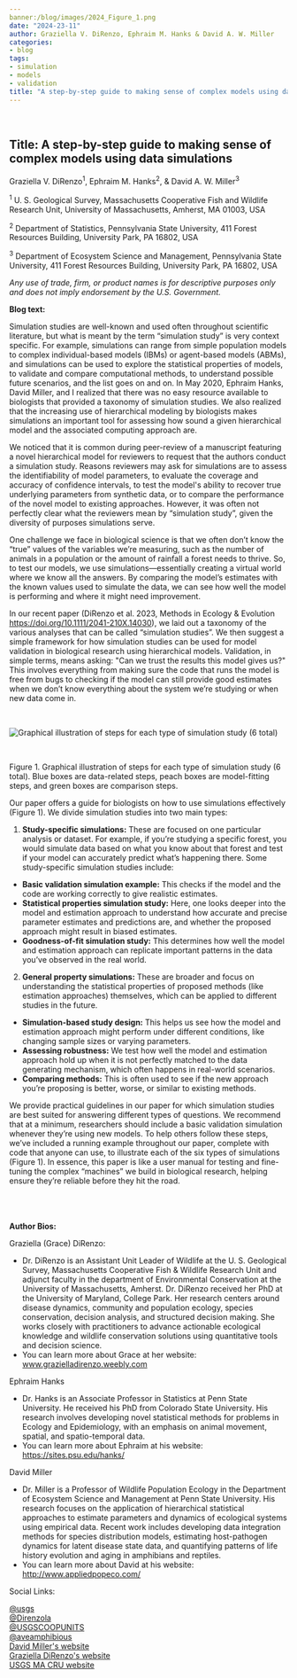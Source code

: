 ```yaml
---
banner:/blog/images/2024_Figure_1.png
date: "2024-23-11"
author: Graziella V. DiRenzo, Ephraim M. Hanks & David A. W. Miller
categories:
- blog
tags: 
- simulation
- models
- validation
title: "A step-by-step guide to making sense of complex models using data simulations" 
---
```

&nbsp;

## Title: A step-by-step guide to making sense of complex models using data simulations


Graziella V. DiRenzo<sup>1</sup>, Ephraim M. Hanks<sup>2</sup>, & David A. W. Miller<sup>3</sup>

<sup>1</sup> U. S. Geological Survey, Massachusetts Cooperative Fish and Wildlife Research Unit, University of Massachusetts, Amherst, MA 01003, USA

<sup>2</sup> Department of Statistics, Pennsylvania State University, 411 Forest Resources Building, University Park, PA 16802, USA

<sup>3</sup> Department of Ecosystem Science and Management, Pennsylvania State University, 411 Forest Resources Building, University Park, PA 16802, USA


*Any use of trade, firm, or product names is for descriptive purposes only and does not imply endorsement by the U.S. Government.*


**Blog text:**

Simulation studies are well-known and used often throughout scientific literature, but what is meant by the term “simulation study” is very context specific. For example, simulations can range from simple population models to complex individual-based models (IBMs) or agent-based models (ABMs), and simulations can be used to explore the statistical properties of models, to validate and compare computational methods, to understand possible future scenarios, and the list goes on and on. In May 2020, Ephraim Hanks, David Miller, and I realized that there was no easy resource available to biologists that provided a taxonomy of simulation studies. We also realized that the increasing use of hierarchical modeling by biologists makes simulations an important tool for assessing how sound a given hierarchical model and the associated computing approach are.  

We noticed that it is common during peer-review of a manuscript featuring a novel hierarchical model for reviewers to request that the authors conduct a simulation study. Reasons reviewers may ask for simulations are to assess the identifiability of model parameters, to evaluate the coverage and accuracy of confidence intervals, to test the model's ability to recover true underlying parameters from synthetic data, or to compare the performance of the novel model to existing approaches. However, it was often not perfectly clear what the reviewers mean by “simulation study”, given the diversity of purposes simulations serve.  

One challenge we face in biological science is that we often don’t know the “true” values of the variables we’re measuring, such as the number of animals in a population or the amount of rainfall a forest needs to thrive. So, to test our models, we use simulations—essentially creating a virtual world where we know all the answers. By comparing the model’s estimates with the known values used to simulate the data, we can see how well the model is performing and where it might need improvement.

In our recent paper (DiRenzo et al. 2023, Methods in Ecology & Evolution https://doi.org/10.1111/2041-210X.14030), we laid out a taxonomy of the various analyses that can be called “simulation studies”. We then suggest a simple framework for how simulation studies can be used for model validation in biological research using hierarchical models. Validation, in simple terms, means asking: "Can we trust the results this model gives us?" This involves everything from making sure the code that runs the model is free from bugs to checking if the model can still provide good estimates when we don’t know everything about the system we’re studying or when new data come in.

&nbsp;

![Graphical illustration of steps for each type of simulation study (6 total)](/blog/images/2024_Figure_1.png)

&nbsp;


Figure 1. Graphical illustration of steps for each type of simulation study (6 total). Blue boxes are data-related steps, peach boxes are model-fitting steps, and green boxes are comparison steps. 

Our paper offers a guide for biologists on how to use simulations effectively (Figure 1). We divide simulation studies into two main types:
1.	**Study-specific simulations:** These are focused on one particular analysis or dataset. For example, if you’re studying a specific forest, you would simulate data based on what you know about that forest and test if your model can accurately predict what’s happening there.  Some study-specific simulation studies include:
- **Basic validation simulation example:** This checks if the model and the code are working correctly to give realistic estimates.
- **Statistical properties simulation study:** Here, one looks deeper into the model and estimation approach to understand how accurate and precise parameter estimates and predictions are, and whether the proposed approach might result in biased estimates.
- **Goodness-of-fit simulation study:** This determines how well the model and estimation approach can replicate important patterns in the data you’ve observed in the real world.
2.	**General property simulations:** These are broader and focus on understanding the statistical properties of proposed methods (like estimation approaches) themselves, which can be applied to different studies in the future.
- **Simulation-based study design:** This helps us see how the model and estimation approach might perform under different conditions, like changing sample sizes or varying parameters.
- **Assessing robustness:** We test how well the model and estimation approach hold up when it is not perfectly matched to the data generating mechanism, which often happens in real-world scenarios.
- **Comparing methods:** This is often used to see if the new approach you’re proposing is better, worse, or similar to existing methods.

We provide practical guidelines in our paper for which simulation studies are best suited for answering different types of questions. We recommend that at a minimum, researchers should include a basic validation simulation whenever they’re using new models. To help others follow these steps, we’ve included a running example throughout our paper, complete with code that anyone can use, to illustrate each of the six types of simulations (Figure 1). In essence, this paper is like a user manual for testing and fine-tuning the complex “machines” we build in biological research, helping ensure they’re reliable before they hit the road.


\
\
\
**Author Bios:**

Graziella (Grace) DiRenzo:
-	Dr. DiRenzo is an Assistant Unit Leader of Wildlife at the U. S. Geological Survey, Massachusetts Cooperative Fish & Wildlife Research Unit and adjunct faculty in the department of Environmental Conservation at the University of Massachusetts, Amherst. Dr. DiRenzo received her PhD at the University of Maryland, College Park. Her research centers around disease dynamics, community and population ecology, species conservation, decision analysis, and structured decision making. She works closely with practitioners to advance actionable ecological knowledge and wildlife conservation solutions using quantitative tools and decision science.
-	You can learn more about Grace at her website: www.grazielladirenzo.weebly.com

Ephraim Hanks
-	Dr. Hanks is an Associate Professor in Statistics at Penn State University.  He received his PhD from Colorado State University.  His research involves developing novel statistical methods for problems in Ecology and Epidemiology, with an emphasis on animal movement, spatial, and spatio-temporal data.
-	You can learn more about Ephraim at his website: https://sites.psu.edu/hanks/  

David Miller
-	Dr. Miller is a Professor of Wildlife Population Ecology in the Department of Ecosystem Science and Management at Penn State University. His research focuses on the application of hierarchical statistical approaches to estimate parameters and dynamics of ecological systems using empirical data. Recent work includes developing data integration methods for species distribution models, estimating host-pathogen dynamics for latent disease state data, and quantifying patterns of life history evolution and aging in amphibians and reptiles. 
-	You can learn more about David at his website: http://www.appliedpopeco.com/


Social Links: 

[@usgs](https://x.com/USGS)\
[@Direnzola](https://x.com/DiRenzoLab)\
[@USGSCOOPUNITS](https://x.com/USGSCoopUnits)\
[@aveamphibious](https://x.com/aveamphibious)\
[David Miller's website](http://www.appliedpopeco.com/)\
[Graziella DiRenzo's website](https://grazielladirenzo.weebly.com/)\
[USGS MA CRU website](https://www1.usgs.gov/coopunits/unit/Massachusetts)
